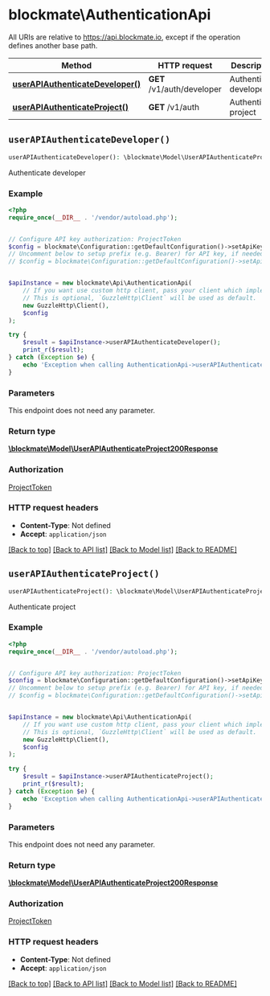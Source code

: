 # blockmate\AuthenticationApi

All URIs are relative to https://api.blockmate.io, except if the operation defines another base path.

| Method | HTTP request | Description |
| ------------- | ------------- | ------------- |
| [**userAPIAuthenticateDeveloper()**](AuthenticationApi.md#userAPIAuthenticateDeveloper) | **GET** /v1/auth/developer | Authenticate developer |
| [**userAPIAuthenticateProject()**](AuthenticationApi.md#userAPIAuthenticateProject) | **GET** /v1/auth | Authenticate project |


## `userAPIAuthenticateDeveloper()`

```php
userAPIAuthenticateDeveloper(): \blockmate\Model\UserAPIAuthenticateProject200Response
```

Authenticate developer

### Example

```php
<?php
require_once(__DIR__ . '/vendor/autoload.php');


// Configure API key authorization: ProjectToken
$config = blockmate\Configuration::getDefaultConfiguration()->setApiKey('X-API-KEY', 'YOUR_API_KEY');
// Uncomment below to setup prefix (e.g. Bearer) for API key, if needed
// $config = blockmate\Configuration::getDefaultConfiguration()->setApiKeyPrefix('X-API-KEY', 'Bearer');


$apiInstance = new blockmate\Api\AuthenticationApi(
    // If you want use custom http client, pass your client which implements `GuzzleHttp\ClientInterface`.
    // This is optional, `GuzzleHttp\Client` will be used as default.
    new GuzzleHttp\Client(),
    $config
);

try {
    $result = $apiInstance->userAPIAuthenticateDeveloper();
    print_r($result);
} catch (Exception $e) {
    echo 'Exception when calling AuthenticationApi->userAPIAuthenticateDeveloper: ', $e->getMessage(), PHP_EOL;
}
```

### Parameters

This endpoint does not need any parameter.

### Return type

[**\blockmate\Model\UserAPIAuthenticateProject200Response**](../Model/UserAPIAuthenticateProject200Response.md)

### Authorization

[ProjectToken](../../README.md#ProjectToken)

### HTTP request headers

- **Content-Type**: Not defined
- **Accept**: `application/json`

[[Back to top]](#) [[Back to API list]](../../README.md#endpoints)
[[Back to Model list]](../../README.md#models)
[[Back to README]](../../README.md)

## `userAPIAuthenticateProject()`

```php
userAPIAuthenticateProject(): \blockmate\Model\UserAPIAuthenticateProject200Response
```

Authenticate project

### Example

```php
<?php
require_once(__DIR__ . '/vendor/autoload.php');


// Configure API key authorization: ProjectToken
$config = blockmate\Configuration::getDefaultConfiguration()->setApiKey('X-API-KEY', 'YOUR_API_KEY');
// Uncomment below to setup prefix (e.g. Bearer) for API key, if needed
// $config = blockmate\Configuration::getDefaultConfiguration()->setApiKeyPrefix('X-API-KEY', 'Bearer');


$apiInstance = new blockmate\Api\AuthenticationApi(
    // If you want use custom http client, pass your client which implements `GuzzleHttp\ClientInterface`.
    // This is optional, `GuzzleHttp\Client` will be used as default.
    new GuzzleHttp\Client(),
    $config
);

try {
    $result = $apiInstance->userAPIAuthenticateProject();
    print_r($result);
} catch (Exception $e) {
    echo 'Exception when calling AuthenticationApi->userAPIAuthenticateProject: ', $e->getMessage(), PHP_EOL;
}
```

### Parameters

This endpoint does not need any parameter.

### Return type

[**\blockmate\Model\UserAPIAuthenticateProject200Response**](../Model/UserAPIAuthenticateProject200Response.md)

### Authorization

[ProjectToken](../../README.md#ProjectToken)

### HTTP request headers

- **Content-Type**: Not defined
- **Accept**: `application/json`

[[Back to top]](#) [[Back to API list]](../../README.md#endpoints)
[[Back to Model list]](../../README.md#models)
[[Back to README]](../../README.md)
